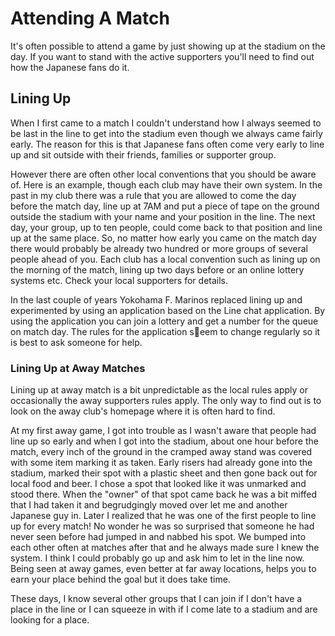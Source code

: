 # Attending A Match

It's often possible to attend a game by just showing up at the stadium on the day. If you want to stand with the active supporters you'll need to find out how the Japanese fans do it.

## Lining Up

When I first came to a match I couldn't understand how I always seemed to be last in the line to get into the stadium even though we always came fairly early. The reason for this is that Japanese fans often come very early to line up and sit outside with their friends, families or supporter group.

However there are often other local conventions that you should be aware of. Here is an example, though each club may have their own system. In the past in my club there was a rule that you are allowed to come the day before the match day, line up at 7AM and put a piece of tape on the ground outside the stadium with your name and your position in the line. The next day, your group, up to ten people, could come back to that position and line up at the same place. So, no matter how early you came on the match day there would probably be already two hundred or more groups of several people ahead of you. Each club has a local convention such as lining up on the morning of the match, lining up two days before or an online lottery systems etc. Check your local supporters for details.

In the last couple of years Yokohama F. Marinos replaced lining up and experimented by using an application based on the Line chat application. By using the application you can join a lottery and get a number for the queue on match day. The rules for the application seem to change regularly so it is best to ask someone for help.&#x20;

### Lining Up at Away Matches

Lining up at away match is a bit unpredictable as the local rules apply or occasionally the away supporters rules apply. The only way to find out is to look on the away club's homepage where it is often hard to find.

At my first away game, I got into trouble as I wasn't aware that people had line up so early and when I got into the stadium, about one hour before the match, every inch of the ground in the cramped away stand was covered with some item marking it as taken. Early risers had already gone into the stadium, marked their spot with a plastic sheet and then gone back out for local food and beer. I chose a spot that looked like it was unmarked and stood there. When the "owner" of that spot came back he was a bit miffed that I had taken it and begrudgingly moved over let me and another Japanese guy in. Later I realized that he was one of the first people to line up for every match! No wonder he was so surprised that someone he had never seen before had jumped in and nabbed his spot. We bumped into each other often at matches after that and he always made sure I knew the system. I think I could probably go up and ask him to let in the line now. Being seen at away games, even better at far away locations, helps you to earn your place behind the goal but it does take time.

These days, I know several other groups that I can join if I don't have a place in the line or I can squeeze in with if I come late to a stadium and are looking for a place.
